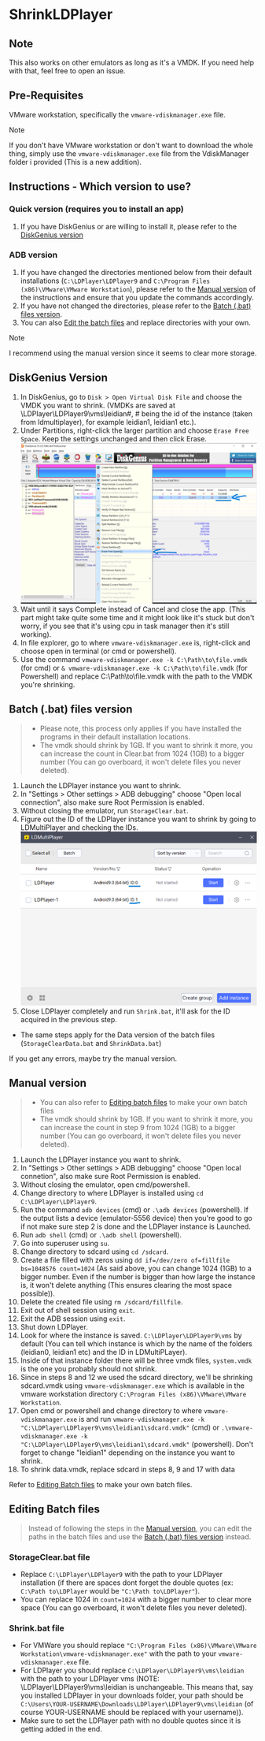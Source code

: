 # ShrinkLDPlayer

## Note

This also works on other emulators as long as it's a VMDK. If you need help with that, feel free to open an issue.

## Pre-Requisites

VMware workstation, specifically the `vmware-vdiskmanager.exe` file.

> [!NOTE]
> If you don't have VMware workstation or don't want to download the whole thing, simply use the `vmware-vdiskmanager.exe` file from the VdiskManager folder i provided (This is a new addition).

## Instructions - Which version to use?

### Quick version (requires you to install an app)

1. If you have DiskGenius or are willing to install it, please refer to the [DiskGenius version](#diskgenius-version)

### ADB version

1. If you have changed the directories mentioned below from their default installations (`C:\LDPlayer\LDPlayer9` and `C:\Program Files (x86)\VMware\VMware Workstation`), please refer to the [Manual version](#manual-version) of the instructions and ensure that you update the commands accordingly.
2. If you have not changed the directories, please refer to the [Batch (.bat) files version](#batch-bat-files-version).
3. You can also [Edit the batch files](#editing-batch-files) and replace directories with your own.

> [!NOTE]
> I recommend using the manual version since it seems to clear more storage.

## DiskGenius Version

1. In DiskGenius, go to `Disk > Open Virtual Disk File` and choose the VMDK you want to shrink. (VMDKs are saved at \LDPlayer\LDPlayer9\vms\leidian#, # being the id of the instance (taken from ldmultiplayer), for example leidian1, leidian1 etc.).
2. Under Partitions, right-click the larger partition and choose `Erase Free Space`. Keep the settings unchanged and then click Erase.\
   ![Screenshot (164)](Images/DiskGenius.png)
3. Wait until it says Complete instead of Cancel and close the app. (This part might take quite some time and it might look like it's stuck but don't worry, if you see that it's using cpu in task manager then it's still working).
4. In file explorer, go to where `vmware-vdiskmanager.exe` is, right-click and choose open in terminal (or cmd or powershell).
5. Use the command `vmware-vdiskmanager.exe -k C:\Path\to\file.vmdk` (for cmd) or `& vmware-vdiskmanager.exe -k C:\Path\to\file.vmdk` (for Powershell) and replace C:\Path\to\file.vmdk with the path to the VMDK you're shrinking.

## Batch (.bat) files version

> - Please note, this process only applies if you have installed the programs in their default installation locations.
> - The vmdk should shrink by 1GB. If you want to shrink it more, you can increase the count in Clear.bat from 1024 (1GB) to a bigger number (You can go overboard, it won't delete files you never deleted).

1. Launch the LDPlayer instance you want to shrink.
2. In "Settings > Other settings > ADB debugging" choose "Open local connection", also make sure Root Permission is enabled.
3. Without closing the emulator, run `StorageClear.bat`.
4. Figure out the ID of the LDPlayer instance you want to shrink by going to LDMultiPlayer and checking the IDs.
   ![Screenshot (161)](Images/LDMultiPlayer.png)
5. Close LDPlayer completely and run `Shrink.bat`, it'll ask for the ID acquired in the previous step.

- The same steps apply for the Data version of the batch files (`StorageClearData.bat` and `ShrinkData.bat`)

If you get any errors, maybe try the manual version.

## Manual version

> - You can also refer to [Editing batch files](#editing-batch-files) to make your own batch files
> - The vmdk should shrink by 1GB. If you want to shrink it more, you can increase the count in step 9 from 1024 (1GB) to a bigger number (You can go overboard, it won't delete files you never deleted).

1. Launch the LDPlayer instance you want to shrink.
2. In "Settings > Other settings > ADB debugging" choose "Open local connetion", also make sure Root Permission is enabled.
3. Without closing the emulator, open cmd/powershell.
4. Change directory to where LDPlayer is installed using `cd C:\LDPlayer\LDPlayer9`.
5. Run the command `adb devices` (cmd) or `.\adb devices` (powershell). If the output lists a device (emulator-5556 device) then you're good to go if not make sure step 2 is done and the LDPlayer instance is Launched.
6. Run `adb shell` (cmd) or `.\adb shell` (powershell).
7. Go into superuser using `su`.
8. Change directory to sdcard using `cd /sdcard`.
9. Create a file filled with zeros using `dd if=/dev/zero of=fillfile bs=1048576 count=1024` (As said above, you can change 1024 (1GB) to a bigger number. Even if the number is bigger than how large the instance is, it won't delete anything (This ensures clearing the most space possible)).
10. Delete the created file using `rm /sdcard/fillfile`.
11. Exit out of shell session using `exit`.
12. Exit the ADB session using `exit`.
13. Shut down LDPlayer.
14. Look for where the instance is saved. `C:\LDPlayer\LDPlayer9\vms` by default (You can tell which instance is which by the name of the folders (leidian0, leidian1 etc) and the ID in LDMultiPLayer).
15. Inside of that instance folder there will be three vmdk files, `system.vmdk` is the one you probably should not shrink.
16. Since in steps 8 and 12 we used the sdcard directory, we'll be shrinking sdcard.vmdk using `vmware-vdiskmanager.exe` which is available in the vmware workstation directory `C:\Program Files (x86)\VMware\VMware Workstation`.
17. Open cmd or powershell and change directory to where `vmware-vdiskmanager.exe` is and run `vmware-vdiskmanager.exe -k "C:\LDPlayer\LDPlayer9\vms\leidian1\sdcard.vmdk"` (cmd) or `.\vmware-vdiskmanager.exe -k "C:\LDPlayer\LDPlayer9\vms\leidian1\sdcard.vmdk"` (powershell). Don't forget to change "leidian1" depending on the instance you want to shrink.
18. To shrink data.vmdk, replace sdcard in steps 8, 9 and 17 with data

Refer to [Editing Batch files](#editing-batch-files) to make your own batch files.

## Editing Batch files

> Instead of following the steps in the [Manual version](#manual-version), you can edit the paths in the batch files and use the [Batch (.bat) files version](#batch-bat-files-version) instead.

### StorageClear.bat file

- Replace `C:\LDPlayer\LDPlayer9` with the path to your LDPlayer installation (if there are spaces dont forget the double quotes (ex: `C:\Path to\LDPlayer` would be `"C:\Path to\LDPlayer"`).
- You can replace 1024 in `count=1024` with a bigger number to clear more space (You can go overboard, it won't delete files you never deleted).

### Shrink.bat file

- For VMWare you should replace `"C:\Program Files (x86)\VMware\VMware Workstation\vmware-vdiskmanager.exe"` with the path to your `vmware-vdiskmanager.exe` file.
- For LDPlayer you should replace `C:\LDPlayer\LDPlayer9\vms\leidian` with the path to your LDPlayer vms (NOTE: \LDPlayer\LDPlayer9\vms\leidian is unchangeable. This means that, say you installed LDPlayer in your downloads folder, your path should be `C:\Users\YOUR-USERNAME\Downloads\LDPlayer\LDPlayer9\vms\leidian` (of course YOUR-USERNAME should be replaced with your username)).
- Make sure to set the LDPlayer path with no double quotes since it is getting added in the end.
